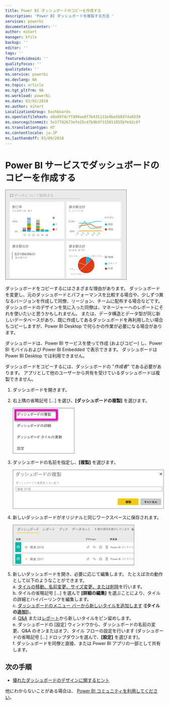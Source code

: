 ```yaml
---
title: Power BI ダッシュボードのコピーを作成する
description: 'Power BI ダッシュボードを複製する方法 '
services: powerbi
documentationcenter: ''
author: mihart
manager: kfile
backup: ''
editor: ''
tags: ''
featuredvideoid: ''
qualityfocus: ''
qualitydate: ''
ms.service: powerbi
ms.devlang: NA
ms.topic: article
ms.tgt_pltfrm: NA
ms.workload: powerbi
ms.date: 03/02/2018
ms.author: mihart
LocalizationGroup: Dashboards
ms.openlocfilehash: dda89f4cffd99ae8f7b435133e9be550d7da0339
ms.sourcegitcommit: 5e1f7d2673efe25c47b9b9f315011055bfe92c8f
ms.translationtype: HT
ms.contentlocale: ja-JP
ms.lasthandoff: 03/09/2018
---
```

# <a name="create-a-copy-of-a-dashboard-in-power-bi-service"></a>Power BI サービスでダッシュボードのコピーを作成する
![ダッシュボード](media/service-dashboard-copy/power-bi-dashboard.png)

 ダッシュボードをコピーするにはさまざまな理由があります。 ダッシュボードを変更し、元のダッシュボードとパフォーマンスを比較する場合や、少しずつ異なるバージョンを作成して同僚、リージョン、チームに配布する場合などです。 ダッシュボードのデザインを気に入った同僚は、マネージャーへのレポートにそれを使いたいと思うかもしれません。 または、データ構造とデータ型が同じ新しいデータベースがあり、既に作成してあるダッシュボードを再利用したい場合もコピーしますが、Power BI Desktop で何らかの作業が必要になる場合があります。 

ダッシュボードは、Power BI サービスを使って作成 (およびコピー) し、Power BI モバイルおよび Power BI Embedded で表示できます。  ダッシュボードは Power BI Desktop では利用できません。 

ダッシュボードをコピーするには、ダッシュボードの "*作成者*" である必要があります。 アプリとして他のユーザーから共有を受けているダッシュボードは複製できません。

1. ダッシュボードを開きます。
2. 右上隅の省略記号 [...] を選び、**[ダッシュボードの複製]** を選びます。
   
   ![省略記号メニュー](media/service-dashboard-copy/power-bi-dulicate.png)
3. ダッシュボードの名前を指定し、**[複製]** を選びます。 
   
   ![[ダッシュボードの複製] ダイアログ](media/service-dashboard-copy/power-bi-name.png)
4. 新しいダッシュボードがオリジナルと同じワークスペースに保存されます。 
   
   ![[ダッシュボード] タブ](media/service-dashboard-copy/power-bi-copied.png)

5.    新しいダッシュボードを開き、必要に応じて編集します。 たとえば次の動作として以下のようなことができます。    
    a. [タイルの移動、名前変更、サイズ変更、または削除](service-dashboard-edit-tile.md)を行います。  
    b. タイルの省略記号 [...] を選んで **[詳細の編集]** を選ぶことにより、タイルの詳細とハイパーリンクを編集します。  
    c. [ダッシュボードのメニュー バーから新しいタイルを追加します](service-dashboard-add-widget.md) (**[タイルの追加]**)。  
    d. [Q&A](service-dashboard-pin-tile-from-q-and-a.md) または[レポート](service-dashboard-pin-tile-from-report.md)から新しいタイルをピン留めします。  
    e. ダッシュボードの [設定] ウィンドウから、ダッシュボードの名前の変更、Q&A のオンまたはオフ、タイル フローの設定を行います   (ダッシュボードの省略記号 [...] ドロップダウンを選んで、**[設定]** を選びます)。  
    f. ダッシュボードを同僚と直接、または Power BI アプリの一部として共有します。 


## <a name="next-steps"></a>次の手順
* [優れたダッシュボードのデザインに関するヒント](service-dashboards-design-tips.md) 

他にわからないことがある場合は、 [Power BI コミュニティを利用してください](http://community.powerbi.com/)。

